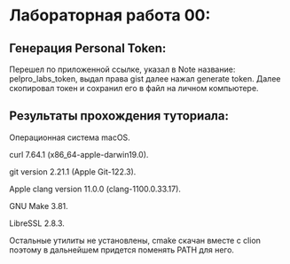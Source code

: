 # Лабораторная работа 00: #   

## Генерация Personal Token: ##  

Перешел по приложенной ссылке, указал в Note название: pelpro_labs_token, выдал права gist далее нажал generate token. Далее скопировал токен и сохранил его в файл на личном компьютере.  

## Результаты прохождения туториала: ##  

Операционная система macOS. 

curl 7.64.1 (x86_64-apple-darwin19.0). 

git version 2.21.1 (Apple Git-122.3). 

Apple clang version 11.0.0 (clang-1100.0.33.17). 

GNU Make 3.81. 

LibreSSL 2.8.3. 

Остальные утилиты не установлены, cmake скачан вместе с clion поэтому в дальнейшем придется поменять PATH для него.

